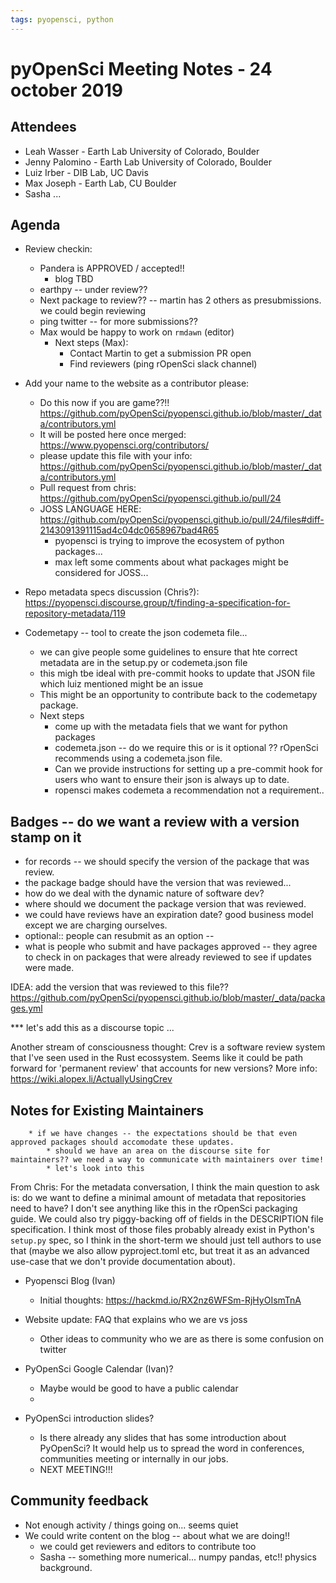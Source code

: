 ```yaml
---
tags: pyopensci, python
---
```


# pyOpenSci Meeting Notes - 24 october 2019


## Attendees

* Leah Wasser - Earth Lab University of Colorado, Boulder
* Jenny Palomino - Earth Lab University of Colorado, Boulder
* Luiz Irber - DIB Lab, UC Davis
* Max Joseph - Earth Lab, CU Boulder
* Sasha ... 

## Agenda

* Review checkin: 
    * Pandera is APPROVED / accepted!!
        * blog TBD
    * earthpy -- under review??
    * Next package to review?? -- martin has 2 others as presubmissions. we could begin reviewing 
    * ping twitter -- for more submissions??
    * Max would be happy to work on `rmdawn` (editor)
        * Next steps (Max): 
            * Contact Martin to get a submission PR open
            * Find reviewers (ping rOpenSci slack channel)

* Add your name to the website as a contributor please: 
    * Do this now if you are game??!! https://github.com/pyOpenSci/pyopensci.github.io/blob/master/_data/contributors.yml
    * It will be posted here once merged: https://www.pyopensci.org/contributors/
    * please update this file with your info: https://github.com/pyOpenSci/pyopensci.github.io/blob/master/_data/contributors.yml
    * Pull request from chris: https://github.com/pyOpenSci/pyopensci.github.io/pull/24 
    * JOSS LANGUAGE HERE: https://github.com/pyOpenSci/pyopensci.github.io/pull/24/files#diff-2143091391115ad4c04dc0658967bad4R65
        * pyopensci is trying to improve the ecosystem of python packages... 
        * max left some comments about what packages might be considered for JOSS...
* Repo metadata specs discussion (Chris?): https://pyopensci.discourse.group/t/finding-a-specification-for-repository-metadata/119
* Codemetapy -- tool to create the json codemeta file... 
    * we can give people some guidelines to ensure that hte correct metadata are in the setup.py or codemeta.json file
    * this migh tbe ideal with pre-commit hooks to update that JSON file which luiz mentioned might be an issue
    * This might be an opportunity to contribute back to the codemetapy package. 
    * Next steps
        * come up with the metadata fiels that we want for python packages
        * codemeta.json -- do we require this or is it optional ?? rOpenSci recommends using a codemeta.json file.
        * Can we provide instructions for setting up a pre-commit hook for users who want to ensure their json is always up to date.  
        * ropensci makes codemeta a recommendation not a requirement..


## Badges -- do we want a review with a version stamp on it 
* for records -- we should specify the version of the package that was review.
* the package badge should have the version that was reviewed... 
* how do we deal with the dynamic nature of software dev? 
* where should we document the package version that was reviewed. 
* we could have reviews have an expiration date? good business model except we are charging ourselves.
* optional:: people can resubmit as an option -- 
* what is people who submit and have packages approved -- they agree to check in on packages that were already reviewed to see if updates were made. 

IDEA: add the version that was reviewed to this file?? 
https://github.com/pyOpenSci/pyopensci.github.io/blob/master/_data/packages.yml

*** let's add this as a discourse topic ... 

Another stream of consciousness thought: Crev is a software review system that I've seen used in the Rust ecossystem. Seems like it could be path forward for 'permanent review' that accounts for new versions? 
More info: https://wiki.alopex.li/ActuallyUsingCrev 

## Notes for Existing Maintainers
        * if we have changes -- the expectations should be that even approved packages should accomodate these updates. 
            * should we have an area on the discourse site for maintainers?? we need a way to communicate with maintainers over time! 
            * let's look into this
From Chris:
For the metadata conversation, I think the main question to ask is: do we want to define a minimal amount of metadata that repositories need to have? I don't see anything like this in the rOpenSci packaging guide. We could also try piggy-backing off of fields in the DESCRIPTION file specification. I think most of those files probably already exist in Python's `setup.py` spec, so I think in the short-term we should just tell authors to use that (maybe we also allow pyproject.toml etc, but treat it as an advanced use-case that we don't provide documentation about).
* Pyopensci Blog (Ivan)
    * Initial thoughts: https://hackmd.io/RX2nz6WFSm-RjHyOIsmTnA
 
* Website update: FAQ that explains who we are vs joss
    * Other ideas to community who we are as there is some confusion on twitter
* PyOpenSci Google Calendar (Ivan)?
    * Maybe would be good to have a public calendar
    * 
* PyOpenSci introduction slides?
    * Is there already any slides that has some introduction about PyOpenSci? It would help us to spread the word in conferences, communities meeting or internally in our jobs.
    * NEXT MEETING!!!


## Community feedback
* Not enough activity / things going on... seems quiet 
* We could write content on the blog -- about what we are doing!! 
    *  we could get reviewers and editors to contribute too
    *  Sasha -- something more numerical... numpy pandas, etc!! physics background.

